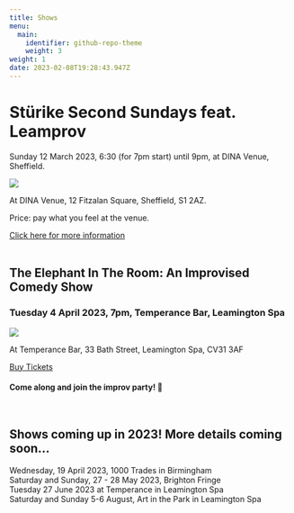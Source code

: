 ```yaml
---
title: Shows
menu:
  main:
    identifier: github-repo-theme
    weight: 3
weight: 1
date: 2023-02-08T19:28:43.947Z
---
```

# Stürike Second Sundays feat. Leamprov

Sunday 12 March 2023, 6:30 (for 7pm start) until 9pm, at DINA Venue, Sheffield.

![](/uploads/owen-clare-coral.jpg)

A﻿t DINA Venue, 12 Fitzalan Square, Sheffield, S1 2AZ.

[](https://www.eventbrite.co.uk/e/the-elephant-in-the-room-an-improvised-comedy-show-tickets-557163369637?aff=ebdssbdestsearch)Price: p﻿ay what you feel at the venue.

[C﻿lick here for more information](https://allevents.in/sheffield/st%C3%BCrike-second-sundays-feat-leamprov/200024148512439) <br><br>

## T﻿he Elephant In The Room: An Improvised Comedy Show

### Tuesday 4 April 2023, 7pm, Temperance Bar, Leamington Spa

![](/uploads/temperance-.png)

At Temperance Bar, 33 Bath Street, Leamington Spa,  CV31 3AF

[B﻿uy Tickets](https://www.eventbrite.co.uk/e/the-elephant-in-the-room-an-improvised-comedy-show-tickets-557163369637?aff=ebdssbdestsearch)

#### Come along and join the improv party! 🎉 <br><br><br>

## S﻿hows coming up in 2023! More details coming soon...

<!--

S﻿unday, 12 March 2023, Sheffield-->

W﻿ednesday, 19 April 2023, 1000 Trades in Birmingham\
Saturday and Sunday, 27 - 28 May 2023, Brighton Fringe\
T﻿uesday 27 June 2023 at Temperance in Leamington Spa\
S﻿aturday and Sunday 5-6 August, Art in the Park in Leamington Spa